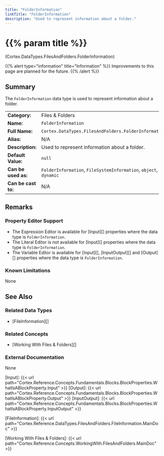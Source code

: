 ```yaml
---
title: "FolderInformation"
linkTitle: "FolderInformation"
description: "Used to represent information about a folder."
---
```


# {{% param title %}}

<p class="namespace">(Cortex.DataTypes.FilesAndFolders.FolderInformation)</p>

{{% alert type="information" title="Information" %}} Improvements to this page are planned for the future. {{% /alert %}}

## Summary

The `FolderInformation` data type is used to represent information about a folder.

| | |
|-|-|
| **Category:**          | Files & Folders                                                      |
| **Name:**              | `FolderInformation`                                                        |
| **Full Name:**         | `Cortex.DataTypes.FilesAndFolders.FolderInformation`                                                 |
| **Alias:**             | N/A |
| **Description:**       | Used to represent information about a folder. |
| **Default Value:**     | `null` |
| **Can be used as:**    | `FolderInformation`, `FileSystemInformation`, `object`, `dynamic` |
| **Can be cast to:**    | N/A |

## Remarks

### Property Editor Support

- The Expression Editor is available for [Input][] properties where the data type is `FolderInformation`.
- The Literal Editor is not available for [Input][] properties where the data type is `FolderInformation`.
- The Variable Editor is available for [Input][], [InputOutput][] and [Output][] properties where the data type is `FolderInformation`.

### Known Limitations

None

## See Also

### Related Data Types

- [FileInformation][]

### Related Concepts

- [Working With Files & Folders][]

### External Documentation

None

[Input]: {{< url path="Cortex.Reference.Concepts.Fundamentals.Blocks.BlockProperties.WhatIsABlockProperty.Input" >}}
[Output]: {{< url path="Cortex.Reference.Concepts.Fundamentals.Blocks.BlockProperties.WhatIsABlockProperty.Output" >}}
[InputOutput]: {{< url path="Cortex.Reference.Concepts.Fundamentals.Blocks.BlockProperties.WhatIsABlockProperty.InputOutput" >}}

[FileInformation]: {{< url path="Cortex.Reference.DataTypes.FilesAndFolders.FileInformation.MainDoc" >}}

[Working With Files & Folders]: {{< url path="Cortex.Reference.Concepts.WorkingWith.FilesAndFolders.MainDoc" >}}
